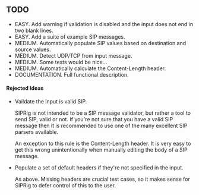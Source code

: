 ## TODO

- EASY.  Add warning if validation is disabled and the input does not end in two blank lines.
- EASY.  Add a suite of example SIP messages.
- MEDIUM.  Automatically populate SIP values based on destination and source values.
- MEDIUM.  Detect UDP/TCP from input message.
- MEDIUM.  Some tests would be nice...
- MEDIUM.  Automatically calculate the Content-Length header.
- DOCUMENTATION.  Full functional description.

#### Rejected Ideas

- Vaildate the input is valid SIP.

  SIPRig is not intended to be a SIP message validator, but rather a tool to send SIP, valid or not.  If you're not sure that you have a valid SIP message then it is recommended to use one of the many excellent SIP parsers available.

  An exception to this rule is the Content-Length header.  It is very easy to get this wrong unintentionally when manually editing the body of a SIP message.

- Populate a set of default headers if they're not specified in the input.

  As above.  Missing headers are crucial test cases, so it makes sense for SIPRig to defer control of this to the user.
